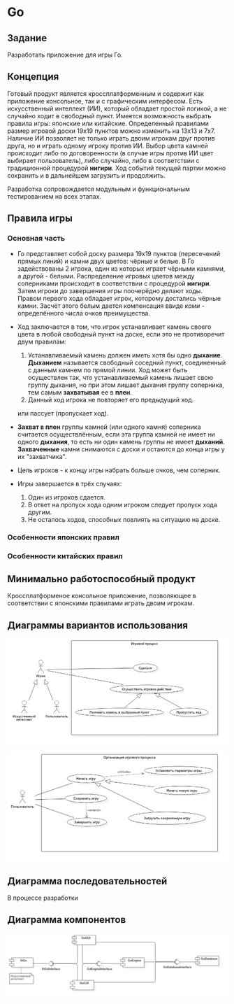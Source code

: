 # Go

## Задание
  Разработать приложение для игры Го.

## Концепция
  Готовый продукт является кроссплатформенным и содержит как приложение консольное, так и с графическим интерфесом. Есть искусственный
  интеллект (ИИ), который обладает простой логикой, а не случайно ходит в свободный пункт. Имеется возможность выбрать правила игры:
  японские или китайские. Определенный правилами размер игровой доски 19х19 пунктов можно изменить на 13х13 и 7х7. Наличие ИИ
  позволяет не только играть двоим игрокам друг против друга, но и играть одному игроку против ИИ. Выбор цвета камней происходит либо 
  по договоренности (в случае игры против ИИ цвет выбирает пользователь), либо случайно, либо в соответствии с традиционной процедурой
  __нигири__. Ход событий текущей партии можно сохранить и в дальнейшем загрузить и продолжить. 
  
  Разработка сопровождается модульным и функциональным тестированием на всех этапах.

## Правила игры

### Основная часть
  * Го представляет собой доску размера 19х19 пунктов (пересечений прямых линий) и камни двух цветов: чёрные и белые. В Го
    задействованы 2 игрока, один из которых играет чёрными камнями, а другой - белыми. Распределение игровых цветов между соперниками
    происходит в соответствии с процедурой __нигири__. Затем игроки до завершения игры поочерёдно делают ходы. Правом первого хода
    обладает игрок, которому достались чёрные камни. Засчёт этого белым дается компенсация ввиде _коми_ - определённого числа очков
    преимущества.
  * Ход заключается в том, что игрок устанавливает камень своего цвета в любой свободный пункт на доске, если это не противоречит двум
    правилам:
    1. Устанавливаемый камень должен иметь хотя бы одно __дыхание__. __Дыханием__ называется свободный соседний пункт, соединенный с данным камнем по прямой линии. Ход может быть осуществлен так, что устанавливаемый камень лишает свою группу дыхания, но при этом лишает дыхания группу соперника, тем самым __захватывая__ ее в __плен__.
    2. Данный ход игрока не повторяет его предыдущий ход.

    или пассует (пропускает ход).
  * __Захват в плен__ группы камней (или одного камня) соперника считается осуществлённым, если эта группа камней не имеет
    ни одного __дыхания__, то есть ни один камень группы не имеет __дыханий__. __Захваченные__ камни снимаются с доски и остаются до
    конца игры у их "захватчика".
  * Цель игроков - к концу игры набрать больше очков, чем соперник.
  * Игры завершается в трёх случаях:
      1. Один из игроков сдается.
      2. В ответ на пропуск хода одним игроком следует пропуск хода другим.
      3. Не осталось ходов, способных повлиять на ситуацию на доске.

### Особенности японских правил

### Особенности китайских правил

## Минимально работоспособный продукт
 Кроссплатформеное консольное приложение, позволяющее в соответствии с японскими правилами играть двоим игрокам.
 
## Диаграммы вариантов использования
![UseCaseGameProcess](report/UMLdiagrams/UseCase/UseCaseGameProcess.png)

![UseCaseGameOrganisation](report/UMLdiagrams/UseCase/UseCaseGameOrganisaton.png)
## Диаграмма последовательностей
В процессе разработки
## Диаграмма компонентов
![Component](report/UMLdiagrams/Component/Component.png)
